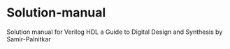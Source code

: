 # Solution-manual
Solution manual for Verilog HDL a Guide to Digital Design and Synthesis by Samir-Palnitkar

